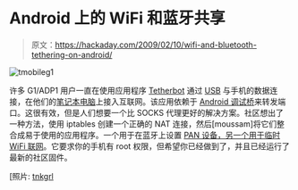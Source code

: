 # Android 上的 WiFi 和蓝牙共享

> 原文：<https://hackaday.com/2009/02/10/wifi-and-bluetooth-tethering-on-android/>

![tmobileg1](img/50dd2c797a0c9b418c2209459ae06ff5.png "tmobileg1")

许多 G1/ADP1 用户一直在使用应用程序 [Tetherbot](http://graha.ms/androidproxy/ "Tetherbot") 通过 [USB](http://www.mahalo.com/USB) 与手机的数据连接，在他们的[笔记本电脑](http://www.mahalo.com/Laptop_Hacks)上接入互联网。该应用依赖于 [Android 调试桥](http://code.google.com/android/reference/adb.html "Android Debug Bridge - Android")来转发端口。这很有效，但是人们想要一个比 SOCKS 代理更好的解决方案。社区想出了一种方法，使用 iptables 创建一个正确的 NAT 连接，然后[moussam]将它们整合成易于使用的应用程序。一个用于在蓝牙上设置 [PAN 设备，另一个用于](http://androidactivity.com/ "Android G1 Bluetooth tethering - Android Activity")[临时 WiFi 联网](http://androidactivity.com/tetherWifi.html "Android G1 Wifi tethering - Android Activity")。它要求你的手机有 root 权限，但希望你已经做到了，并且已经运行了最新的社区固件。

[照片: [tnkgrl](http://flickr.com/photos/tnkgrl/2963841190/in/set-72157608262752711/)